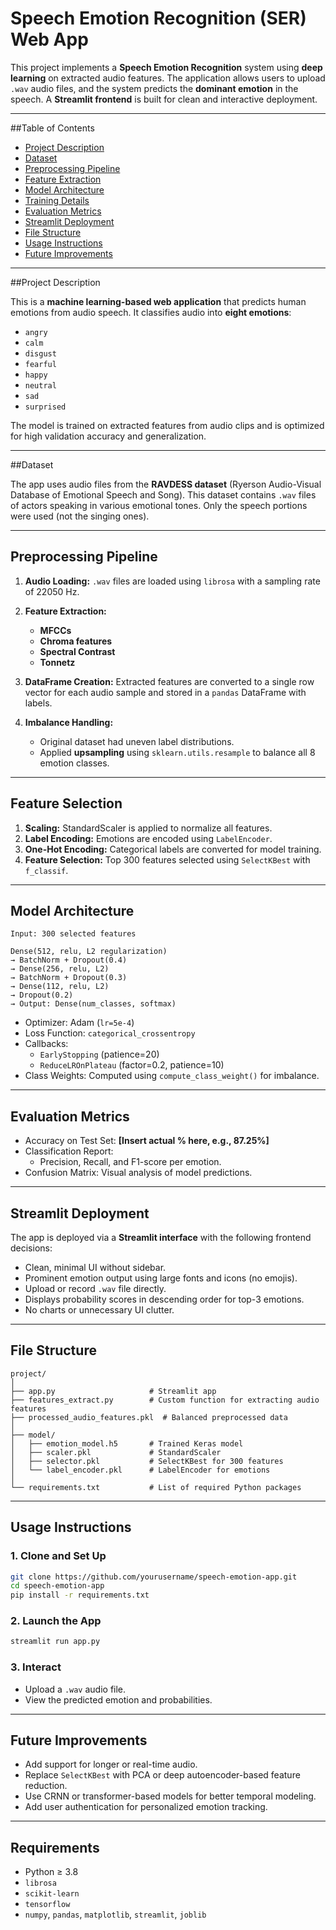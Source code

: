 
# Speech Emotion Recognition (SER) Web App

This project implements a **Speech Emotion Recognition** system using **deep learning** on extracted audio features. The application allows users to upload `.wav` audio files, and the system predicts the **dominant emotion** in the speech. A **Streamlit frontend** is built for clean and interactive deployment.

---

##Table of Contents
- [Project Description](#project-description)
- [Dataset](#dataset)
- [Preprocessing Pipeline](#preprocessing-pipeline)
- [Feature Extraction](#feature-extraction)
- [Model Architecture](#model-architecture)
- [Training Details](#training-details)
- [Evaluation Metrics](#evaluation-metrics)
- [Streamlit Deployment](#streamlit-deployment)
- [File Structure](#file-structure)
- [Usage Instructions](#usage-instructions)
- [Future Improvements](#future-improvements)

---

##Project Description

This is a **machine learning-based web application** that predicts human emotions from audio speech. It classifies audio into **eight emotions**:
- `angry`
- `calm`
- `disgust`
- `fearful`
- `happy`
- `neutral`
- `sad`
- `surprised`

The model is trained on extracted features from audio clips and is optimized for high validation accuracy and generalization.

---

##Dataset

The app uses audio files from the **RAVDESS dataset** (Ryerson Audio-Visual Database of Emotional Speech and Song). This dataset contains `.wav` files of actors speaking in various emotional tones. Only the speech portions were used (not the singing ones).

---

## Preprocessing Pipeline

1. **Audio Loading:** `.wav` files are loaded using `librosa` with a sampling rate of 22050 Hz.
2. **Feature Extraction:**
   - **MFCCs**
   - **Chroma features**
   - **Spectral Contrast**
   - **Tonnetz**
3. **DataFrame Creation:** Extracted features are converted to a single row vector for each audio sample and stored in a `pandas` DataFrame with labels.

4. **Imbalance Handling:**
   - Original dataset had uneven label distributions.
   - Applied **upsampling** using `sklearn.utils.resample` to balance all 8 emotion classes.

---

## Feature Selection

1. **Scaling:** StandardScaler is applied to normalize all features.
2. **Label Encoding:** Emotions are encoded using `LabelEncoder`.
3. **One-Hot Encoding:** Categorical labels are converted for model training.
4. **Feature Selection:** Top 300 features selected using `SelectKBest` with `f_classif`.

---

## Model Architecture

```
Input: 300 selected features

Dense(512, relu, L2 regularization)
→ BatchNorm + Dropout(0.4)
→ Dense(256, relu, L2)
→ BatchNorm + Dropout(0.3)
→ Dense(112, relu, L2)
→ Dropout(0.2)
→ Output: Dense(num_classes, softmax)
```

- Optimizer: Adam (`lr=5e-4`)
- Loss Function: `categorical_crossentropy`
- Callbacks:
  - `EarlyStopping` (patience=20)
  - `ReduceLROnPlateau` (factor=0.2, patience=10)
- Class Weights: Computed using `compute_class_weight()` for imbalance.

---

## Evaluation Metrics

- Accuracy on Test Set: **[Insert actual % here, e.g., 87.25%]**
- Classification Report:
  - Precision, Recall, and F1-score per emotion.
- Confusion Matrix: Visual analysis of model predictions.

---

## Streamlit Deployment

The app is deployed via a **Streamlit interface** with the following frontend decisions:

- Clean, minimal UI without sidebar.
- Prominent emotion output using large fonts and icons (no emojis).
- Upload or record `.wav` file directly.
- Displays probability scores in descending order for top-3 emotions.
- No charts or unnecessary UI clutter.

---

## File Structure

```
project/
│
├── app.py                     # Streamlit app
├── features_extract.py        # Custom function for extracting audio features
├── processed_audio_features.pkl  # Balanced preprocessed data
│
├── model/
│   ├── emotion_model.h5       # Trained Keras model
│   ├── scaler.pkl             # StandardScaler
│   ├── selector.pkl           # SelectKBest for 300 features
│   └── label_encoder.pkl      # LabelEncoder for emotions
│
└── requirements.txt           # List of required Python packages
```

---

## Usage Instructions

### 1. Clone and Set Up

```bash
git clone https://github.com/yourusername/speech-emotion-app.git
cd speech-emotion-app
pip install -r requirements.txt
```

### 2. Launch the App

```bash
streamlit run app.py
```

### 3. Interact

- Upload a `.wav` audio file.
- View the predicted emotion and probabilities.

---

## Future Improvements

- Add support for longer or real-time audio.
- Replace `SelectKBest` with PCA or deep autoencoder-based feature reduction.
- Use CRNN or transformer-based models for better temporal modeling.
- Add user authentication for personalized emotion tracking.

---

## Requirements

- Python ≥ 3.8
- `librosa`
- `scikit-learn`
- `tensorflow`
- `numpy`, `pandas`, `matplotlib`, `streamlit`, `joblib`
